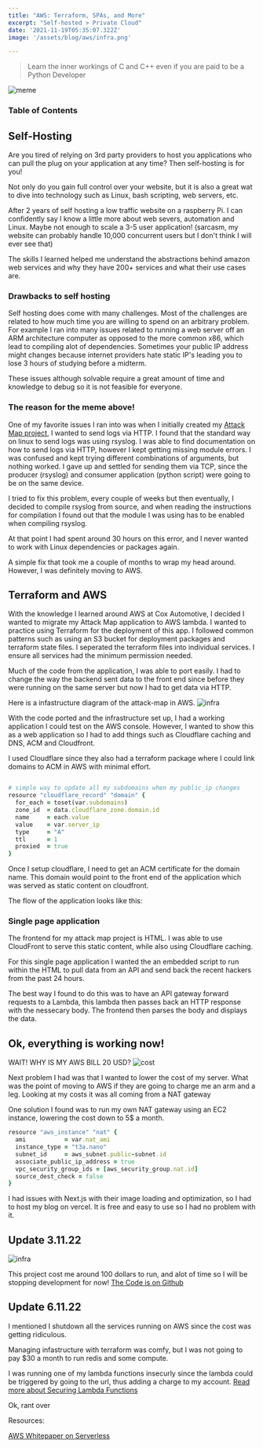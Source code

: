 ```yaml
---
title: "AWS: Terraform, SPAs, and More"
excerpt: "Self-hosted > Private Cloud"
date: '2021-11-19T05:35:07.322Z'
image: '/assets/blog/aws/infra.png'

---
```


> Learn the inner workings of C and C++ even if you are paid to be a Python Developer

![meme](/assets/blog/aws/alpine.JPG)

### Table of Contents


## Self-Hosting

Are you tired of relying on 3rd party providers to host you applications who can pull the plug on your application at any time? Then self-hosting is for you!

Not only do you gain full control over your website, but it is also a great wat to dive into technology such as Linux, bash scripting, web servers, etc.

After 2 years of self hosting a low traffic website on a raspberry Pi. I can confidently say I know a little more about web severs, automation and Linux. Maybe not enough to scale a 3-5 user application! (sarcasm, my website can probably handle 10,000 concurrent users but I don't think I will ever see that)

The skills I learned helped me understand the abstractions behind amazon web services and why they have 200+ services and what their use cases are.

### Drawbacks to self hosting

Self hosting does come with many challenges. Most of the challenges are related to how much time you are willing to spend on an arbitrary problem. For example I ran into many issues related to running a web server off an ARM architecture computer as opposed to the more common x86, which lead to compiling alot of dependencies. Sometimes your public IP address might changes because internet providers hate static IP's leading you to lose 3 hours of studying before a midterm.

These issues although solvable require a great amount of time and knowledge to debug so it is not feasible for everyone. 

### The reason for the meme above!

One of my favorite issues I ran into was when I initially created my [Attack Map project](/posts/attack-map), I wanted to send logs via HTTP.
I found that the standard way on linux to send logs was using rsyslog. I was able to find documentation on how to send logs via HTTP, however I kept getting missing module errors. I was confused and kept trying different combinations of arguments, but nothing worked.
I gave up and settled for sending them via TCP, since the producer (rsyslog) and consumer application (python script) were going to be on the same device. 

I tried to fix this problem, every couple of weeks but then eventually, I decided to compile rsyslog from source, and when reading the instructions for compilation I found out that the module I was using has to be enabled when compiling rsyslog. 

At that point I had spent around 30 hours on this error, and I never wanted to work with Linux dependencies or packages again.

A simple fix that took me a couple of months to wrap my head around. However, I was definitely moving to AWS.
## Terraform and AWS

With the knowledge I learned around AWS at Cox Automotive, I decided I wanted to migrate my Attack Map application to AWS lambda. I wanted to practice using Terraform for the deployment of this app. I followed common patterns such as using an S3 bucket for deployment packages and terraform state files. I seperated the terraform files into individual services. I ensure all services had the minimum permission needed.

Much of the code from the application, I was able to port easily. I had to change the way the backend sent data to the front end since before they were running on the same server but now I had to get data via HTTP.

Here is a infastructure diagram of the attack-map in AWS.
![infra](/assets/blog/aws/infra.png)

With the code ported and the infrastructure set up, I had a working application I could test on the AWS console. However, I wanted to show this as a web application so I had to add things such as Cloudflare caching and DNS, ACM and Cloudfront.

I used Cloudflare since they also had a terraform package where I could link domains to ACM in AWS with minimal effort.

```ruby

# simple way to update all my subdomains when my public_ip changes
resource "cloudflare_record" "domain" {
  for_each = toset(var.subdomains)
  zone_id  = data.cloudflare_zone.domain.id
  name     = each.value
  value    = var.server_ip
  type     = "A"
  ttl      = 1
  proxied  = true
}
```

Once I setup cloudflare, I need to get an ACM certificate for the domain name. This domain would point to the front end of the application which was served as static content on cloudfront.

The flow of the application looks like this:


<!-- TODO: add diagram here -->


### Single page application
The frontend for my attack map project is HTML. I was able to use CloudFront to serve this static content, while also using Cloudflare caching.

For this single page application I wanted the an embedded script to run within the HTML to pull data from an API and send back the recent hackers from the past 24 hours.

The best way I found to do this was to have an API gateway forward requests to a Lambda, this lambda then passes back an HTTP response with the nessecary body. The frontend then parses the body and displays the data.

## Ok, everything is working now!

WAIT! WHY IS MY AWS BILL 20 USD? 
![cost](/assets/blog/aws/cost1.png)

Next problem I had was that I wanted to lower the cost of my server.
What was the point of moving to AWS if they are going to charge me an arm and a leg.
Looking at my costs it was all coming from a NAT gateway


One solution I found was to run my own NAT gateway using an EC2 instance, lowering the cost down to 5$ a month.
```ruby
resource "aws_instance" "nat" {
  ami           = var.nat_ami 
  instance_type = "t3a.nano"
  subnet_id     = aws_subnet.public-subnet.id
  associate_public_ip_address = true
  vpc_security_group_ids = [aws_security_group.nat.id]
  source_dest_check = false
}
```

I had issues with Next.js with their image loading and optimization, so I had to host my blog on vercel.
It is free and easy to use so I had no problem with it.


## Update 3.11.22
![infra](/assets/blog/aws/rip.png)

This project cost me around 100 dollars to run, and alot of time so I will be stopping development for now!
[The Code is on Github](https://github.com/notedwin/infra)

## Update 6.11.22
I mentioned I shutdown all the services running on AWS since the cost was getting ridiculous.

Managing infastructure with terraform was comfy, but I was not going to pay $30 a month to run redis and some compute.

I was running one of my lambda functions insecurly since the lambda could be triggered by going to the url, thus adding a charge to my account. 
[Read more about Securing Lambda Functions](https://www.wiz.io/blog/securing-aws-lambda-function-urls/)

Ok, rant over


Resources:

[AWS Whitepaper on Serverless](https://docs.aws.amazon.com/whitepapers/latest/serverless-multi-tier-architectures-api-gateway-lambda/single-page-application.html)